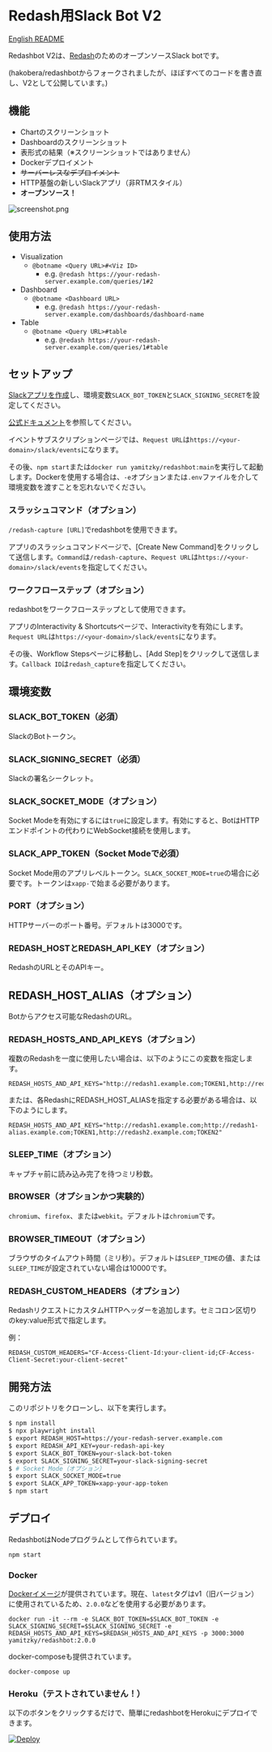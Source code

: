 # Redash用Slack Bot V2

[English README](https://github.com/yamitzky/redashbot/blob/main/README.md)

Redashbot V2は、[Redash](https://redash.io)のためのオープンソースSlack botです。

(hakobera/redashbotからフォークされましたが、ほぼすべてのコードを書き直し、V2として公開しています。)

## 機能

- Chartのスクリーンショット
- Dashboardのスクリーンショット
- 表形式の結果（※スクリーンショットではありません）
- Dockerデプロイメント
- <s>サーバーレスなデプロイメント</s>
- HTTP基盤の新しいSlackアプリ（非RTMスタイル）
- **オープンソース！**

![screenshot.png](./images/screenshot.png)

## 使用方法

- Visualization
  - `@botname <Query URL>#<Viz ID>`
    - e.g. `@redash https://your-redash-server.example.com/queries/1#2`
- Dashboard
  - `@botname <Dashboard URL>`
    - e.g. `@redash https://your-redash-server.example.com/dashboards/dashboard-name`
- Table
  - `@botname <Query URL>#table`
    - e.g. `@redash https://your-redash-server.example.com/queries/1#table`
    

## セットアップ

[Slackアプリを作成](https://api.slack.com/apps/)し、環境変数`SLACK_BOT_TOKEN`と`SLACK_SIGNING_SECRET`を設定してください。

[公式ドキュメント](https://slack.dev/bolt-js/tutorial/getting-started#create-an-app)を参照してください。

イベントサブスクリプションページでは、`Request URL`は`https://<your-domain>/slack/events`になります。

その後、`npm start`または`docker run yamitzky/redashbot:main`を実行して起動します。Dockerを使用する場合は、`-e`オプションまたは`.env`ファイルを介して環境変数を渡すことを忘れないでください。

### スラッシュコマンド（オプション）

`/redash-capture [URL]`でredashbotを使用できます。

アプリのスラッシュコマンドページで、[Create New Command]をクリックして送信します。`Command`は`/redash-capture`、`Request URL`は`https://<your-domain>/slack/events`を指定してください。

### ワークフローステップ（オプション）

redashbotをワークフローステップとして使用できます。

アプリのInteractivity & Shortcutsページで、Interactivityを有効にします。`Request URL`は`https://<your-domain>/slack/events`になります。

その後、Workflow Stepsページに移動し、[Add Step]をクリックして送信します。`Callback ID`は`redash_capture`を指定してください。

## 環境変数

### SLACK_BOT_TOKEN（必須）

SlackのBotトークン。

### SLACK_SIGNING_SECRET（必須）

Slackの署名シークレット。

### SLACK_SOCKET_MODE（オプション）

Socket Modeを有効にするには`true`に設定します。有効にすると、BotはHTTPエンドポイントの代わりにWebSocket接続を使用します。

### SLACK_APP_TOKEN（Socket Modeで必須）

Socket Mode用のアプリレベルトークン。`SLACK_SOCKET_MODE=true`の場合に必要です。トークンは`xapp-`で始まる必要があります。

### PORT（オプション）

HTTPサーバーのポート番号。デフォルトは3000です。

### REDASH_HOSTとREDASH_API_KEY（オプション）

RedashのURLとそのAPIキー。

## REDASH_HOST_ALIAS（オプション）

Botからアクセス可能なRedashのURL。

### REDASH_HOSTS_AND_API_KEYS（オプション）

複数のRedashを一度に使用したい場合は、以下のようにこの変数を指定します。

```
REDASH_HOSTS_AND_API_KEYS="http://redash1.example.com;TOKEN1,http://redash2.example.com;TOKEN2"
```

または、各RedashにREDASH_HOST_ALIASを指定する必要がある場合は、以下のようにします。

```
REDASH_HOSTS_AND_API_KEYS="http://redash1.example.com;http://redash1-alias.example.com;TOKEN1,http://redash2.example.com;TOKEN2"
```

### SLEEP_TIME（オプション）

キャプチャ前に読み込み完了を待つミリ秒数。

### BROWSER（オプションかつ実験的）

`chromium`、`firefox`、または`webkit`。デフォルトは`chromium`です。

### BROWSER_TIMEOUT（オプション）

ブラウザのタイムアウト時間（ミリ秒）。デフォルトは`SLEEP_TIME`の値、または`SLEEP_TIME`が設定されていない場合は10000です。

### REDASH_CUSTOM_HEADERS（オプション）

RedashリクエストにカスタムHTTPヘッダーを追加します。セミコロン区切りのkey:value形式で指定します。

例：
```
REDASH_CUSTOM_HEADERS="CF-Access-Client-Id:your-client-id;CF-Access-Client-Secret:your-client-secret"
```

## 開発方法

このリポジトリをクローンし、以下を実行します。

```bash
$ npm install
$ npx playwright install 
$ export REDASH_HOST=https://your-redash-server.example.com
$ export REDASH_API_KEY=your-redash-api-key
$ export SLACK_BOT_TOKEN=your-slack-bot-token
$ export SLACK_SIGNING_SECRET=your-slack-signing-secret
$ # Socket Mode（オプション）
$ export SLACK_SOCKET_MODE=true
$ export SLACK_APP_TOKEN=xapp-your-app-token
$ npm start
```

## デプロイ

RedashbotはNodeプログラムとして作られています。

```
npm start
```

### Docker

[Dockerイメージ](https://hub.docker.com/r/yamitzky/redashbot)が提供されています。現在、`latest`タグはv1（旧バージョン）に使用されているため、`2.0.0`などを使用する必要があります。

```
docker run -it --rm -e SLACK_BOT_TOKEN=$SLACK_BOT_TOKEN -e SLACK_SIGNING_SECRET=$SLACK_SIGNING_SECRET -e REDASH_HOSTS_AND_API_KEYS=$REDASH_HOSTS_AND_API_KEYS -p 3000:3000 yamitzky/redashbot:2.0.0
```

docker-composeも提供されています。

```
docker-compose up
```

### Heroku（テストされていません！）

以下のボタンをクリックするだけで、簡単にredashbotをHerokuにデプロイできます。

[![Deploy](https://www.herokucdn.com/deploy/button.svg)](https://heroku.com/deploy)
